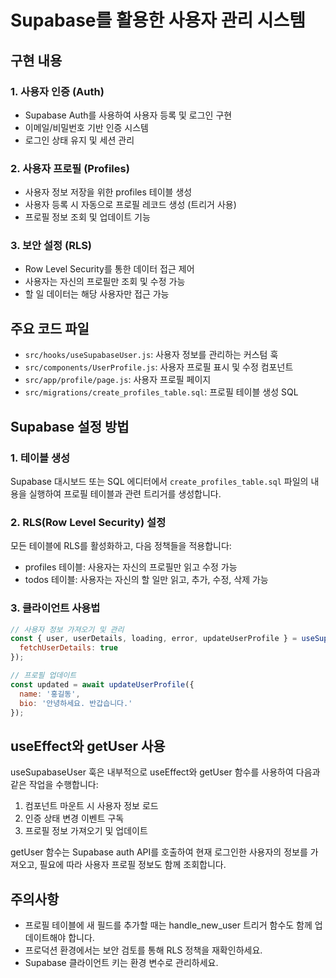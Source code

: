 # Supabase를 활용한 사용자 관리 시스템

## 구현 내용

### 1. 사용자 인증 (Auth)

- Supabase Auth를 사용하여 사용자 등록 및 로그인 구현
- 이메일/비밀번호 기반 인증 시스템
- 로그인 상태 유지 및 세션 관리

### 2. 사용자 프로필 (Profiles)

- 사용자 정보 저장을 위한 profiles 테이블 생성
- 사용자 등록 시 자동으로 프로필 레코드 생성 (트리거 사용)
- 프로필 정보 조회 및 업데이트 기능

### 3. 보안 설정 (RLS)

- Row Level Security를 통한 데이터 접근 제어
- 사용자는 자신의 프로필만 조회 및 수정 가능
- 할 일 데이터는 해당 사용자만 접근 가능

## 주요 코드 파일

- `src/hooks/useSupabaseUser.js`: 사용자 정보를 관리하는 커스텀 훅
- `src/components/UserProfile.js`: 사용자 프로필 표시 및 수정 컴포넌트
- `src/app/profile/page.js`: 사용자 프로필 페이지
- `src/migrations/create_profiles_table.sql`: 프로필 테이블 생성 SQL

## Supabase 설정 방법

### 1. 테이블 생성

Supabase 대시보드 또는 SQL 에디터에서 `create_profiles_table.sql` 파일의 내용을 실행하여 프로필 테이블과 관련 트리거를 생성합니다.

### 2. RLS(Row Level Security) 설정

모든 테이블에 RLS를 활성화하고, 다음 정책들을 적용합니다:

- profiles 테이블: 사용자는 자신의 프로필만 읽고 수정 가능
- todos 테이블: 사용자는 자신의 할 일만 읽고, 추가, 수정, 삭제 가능

### 3. 클라이언트 사용법

```javascript
// 사용자 정보 가져오기 및 관리
const { user, userDetails, loading, error, updateUserProfile } = useSupabaseUser({
  fetchUserDetails: true
});

// 프로필 업데이트
const updated = await updateUserProfile({
  name: '홍길동',
  bio: '안녕하세요. 반갑습니다.'
});
```

## useEffect와 getUser 사용

useSupabaseUser 훅은 내부적으로 useEffect와 getUser 함수를 사용하여 다음과 같은 작업을 수행합니다:

1. 컴포넌트 마운트 시 사용자 정보 로드
2. 인증 상태 변경 이벤트 구독
3. 프로필 정보 가져오기 및 업데이트

getUser 함수는 Supabase auth API를 호출하여 현재 로그인한 사용자의 정보를 가져오고, 필요에 따라 사용자 프로필 정보도 함께 조회합니다.

## 주의사항

- 프로필 테이블에 새 필드를 추가할 때는 handle_new_user 트리거 함수도 함께 업데이트해야 합니다.
- 프로덕션 환경에서는 보안 검토를 통해 RLS 정책을 재확인하세요.
- Supabase 클라이언트 키는 환경 변수로 관리하세요. 